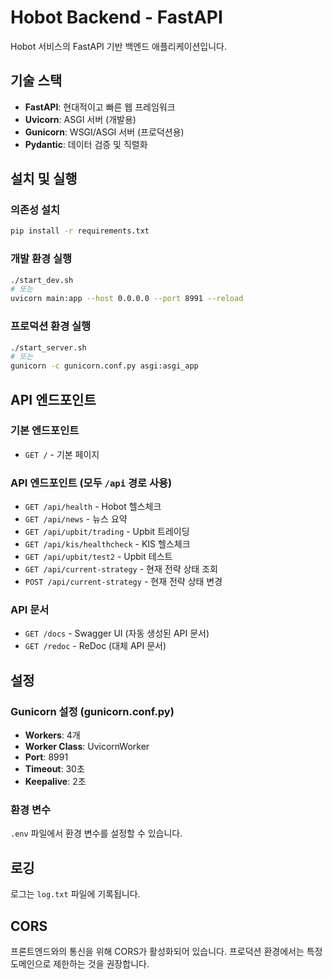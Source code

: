 # Hobot Backend - FastAPI

Hobot 서비스의 FastAPI 기반 백엔드 애플리케이션입니다.

## 기술 스택

- **FastAPI**: 현대적이고 빠른 웹 프레임워크
- **Uvicorn**: ASGI 서버 (개발용)
- **Gunicorn**: WSGI/ASGI 서버 (프로덕션용)
- **Pydantic**: 데이터 검증 및 직렬화

## 설치 및 실행

### 의존성 설치
```bash
pip install -r requirements.txt
```

### 개발 환경 실행
```bash
./start_dev.sh
# 또는
uvicorn main:app --host 0.0.0.0 --port 8991 --reload
```

### 프로덕션 환경 실행
```bash
./start_server.sh
# 또는
gunicorn -c gunicorn.conf.py asgi:asgi_app
```

## API 엔드포인트

### 기본 엔드포인트
- `GET /` - 기본 페이지

### API 엔드포인트 (모두 `/api` 경로 사용)
- `GET /api/health` - Hobot 헬스체크
- `GET /api/news` - 뉴스 요약
- `GET /api/upbit/trading` - Upbit 트레이딩
- `GET /api/kis/healthcheck` - KIS 헬스체크
- `GET /api/upbit/test2` - Upbit 테스트
- `GET /api/current-strategy` - 현재 전략 상태 조회
- `POST /api/current-strategy` - 현재 전략 상태 변경

### API 문서
- `GET /docs` - Swagger UI (자동 생성된 API 문서)
- `GET /redoc` - ReDoc (대체 API 문서)

## 설정

### Gunicorn 설정 (gunicorn.conf.py)
- **Workers**: 4개
- **Worker Class**: UvicornWorker
- **Port**: 8991
- **Timeout**: 30초
- **Keepalive**: 2초

### 환경 변수
`.env` 파일에서 환경 변수를 설정할 수 있습니다.

## 로깅

로그는 `log.txt` 파일에 기록됩니다.

## CORS

프론트엔드와의 통신을 위해 CORS가 활성화되어 있습니다.
프로덕션 환경에서는 특정 도메인으로 제한하는 것을 권장합니다.